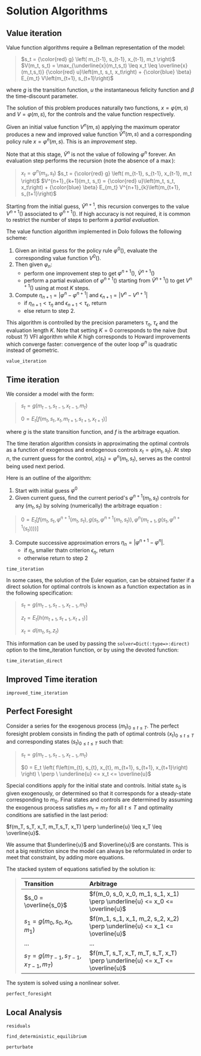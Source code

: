 # Solution Algorithms

## Value iteration

Value function algorithms require a Bellman representation of the model:

> $s_t = {\color{red} g} \left( m_{t-1}, s_{t-1}, x_{t-1}, m_t \right)$
> $V(m_t, s_t) = \max_{\underline{x}(m_t,s_t) \leq x_t \leq \overline{x}(m_t,s_t)} {\color{red} u}\left(m_t, s_t, x_t\right) + {\color{blue} \beta} E_{m_t} V\left(m_{t+1}, s_{t+1}\right)$

where $g$ is the transition function, $u$ the instantaneous felicity function and $\beta$ the time-discount parameter.

The solution of this problem produces naturally two functions, $x=\varphi(m,s)$ and  $V=\varphi(m,s)$, for the controls and the value function respectively.

Given an initial value function $V^n(m,s)$ applying the maximum operator produces a new and improved value function $\tilde{V}^n(m,s)$ and a corresponding policy rule $x=\varphi^n(m,s)$. This is an *improvement* step.

Note that at this stage, $\tilde{V}^n$ is not the value of following $\varphi^n$ forever. An evaluation step performs the recursion (note the absence of a $\max$):

> $x_t=\varphi^n(m_s, s_t)$
> $s_t = {\color{red} g} \left( m_{t-1}, s_{t-1}, x_{t-1}, m_t \right)$
> $V^{n+1}_{k+1}(m_t, s_t) = {\color{red} u}\left(m_t, s_t, x_t\right) + {\color{blue} \beta} E_{m_t} V^{n+1}_{k}\left(m_{t+1}, s_{t+1}\right)$

Starting from the initial guess, $\tilde{V}^{n+1}$, this recursion converges to the value $V^{n+1}()$ associated to $\varphi^{n+1}()$. If high accuracy is not required, it is common to restrict the number of steps to perform a *partial evaluation*.

The value function algorithm implemented in Dolo follows the following scheme:

1. Given an initial guess for the policy rule $\varphi^0()$, evaluate the corresponding value function $V^0()$.
2. Then given $\varphi_n$:
    - perform one improvement step to get $\varphi^{n+1}()$, $\tilde{V}^{n+1}()$
    - perform a partial evaluation of $\varphi^{n+1}()$
    starting from $\tilde{V}^{n+1}()$ to get $V^{n+1}()$ using at most $K$ steps.
3. Compute $\eta_{n+1}=|\varphi^n-\varphi^{n+1}|$ and $\epsilon_{n+1}=|V^n-V^{n+1}|$
    - if $\eta_{n+1}<\tau_{\eta}$ and $\epsilon_{n+1}<\tau_{\epsilon}$, return
    - else return to step 2.

This algorithm is controlled by the precision parameters $\tau_{\eta}$, $\tau_{\epsilon}$ and the evaluation length $K$. Note that setting $K=0$ corresponds to the naive (but robust ?) VFI algorithm while $K$ high corresponds to Howard improvements which converge faster: convergence of the outer loop $\varphi^n$ is quadratic instead of geometric.

```@docs
value_iteration
```

## Time iteration


We consider a model with the form:

> $s_t = g\left(m_{t-1}, s_{t-1}, x_{t-1}, m_t \right)$
>
> $0 = E_t \left[ f\left(m_t, s_{t}, x_{t}, m_{t+1}, s_{t+1}, x_{t+1} \right) \right]$

where $g$ is the state transition function, and $f$ is the arbitrage
equation.

The time iteration algorithm consists in approximating the optimal
controls as a function of exogenous and endogenous controls
$x_t = \varphi(m_t,s_t)$. At step $n$, the current guess for the control, $x(s_t) = \varphi^n(m_t, s_t)$, serves as the control being used next period.

Here is an outline of the algorithm:

1.   Start with initial guess $\varphi^0$
2.   Given current guess, find the current period's
    $\varphi^{n+1}(m_t,s_t)$ controls for any $(m_t,s_t)$ by solving (numerically)
    the arbitrage equation :
> $0 = E_t \left[ f\left(m_t, s_{t}, \varphi^{n+1}(m_t, s_t), g(s_t, \varphi^{n+1}(m_t, s_t)), \varphi^{n}(m_{t+1},g(s_t, \varphi^{n+1}(s_t))) \right) \right]$

3.  Compute successive approximation errors $\eta_n=|\varphi^{n+1}-\varphi^{n}|$.
    - if $\eta_n$ smaller thatn criterion $\epsilon_{\eta}$, return
    - otherwise return to step 2

```@docs
time_iteration
```

In some cases, the solution of the Euler equation, can be obtained
faster if a direct solution for optimal controls is known as a function expectation as in the following specification:


> $s_t = g\left(m_{t-1}, s_{t-1}, x_{t-1}, m_t \right)$
>
> $z_t = E_t \left[ h\left(m_{t+1}, s_{t+1}, x_{t+1} \right) \right]$
>
> $x_t = d(m_t, s_t, z_t)$

This information can be used by passing the `solver=Dict(:type=>:direct)` option to the time_iteration function,
or by using the devoted function:

```@docs
time_iteration_direct
```

## Improved Time iteration

```@docs
improved_time_iteration
```

## Perfect Foresight



Consider a series for the exogenous process $(m_t)_{0 \leq t \leq T}$.
The perfect foresight problem consists in finding the path of optimal
controls $(x_t)_{0 \leq t \leq T}$ and corresponding states
$(s_t)_{0 \leq t \leq T}$ such that:

> $s_t = g\left(m_{t-1}, s_{t-1}, x_{t-1}, m_t \right)$
>
> $0 = E_t \left( f\left(m_{t}, s_{t}, x_{t}, m_{t+1}, s_{t+1}, x_{t+1}\right) \right) \ \perp \ \underline{u} <= x_t <= \overline{u}$

Special conditions apply for the initial state and controls. Initial
state $s_0$ is given exogenously, or determined so that it corresponds for a steady-state corresponding to $m_0$. Final states and controls are
determined by assuming the exogenous process satisfies $m_t=m_T$ for all
$t\leq T$ and optimality conditions are satisfied in the last period:

$f(m_T, s_T, x_T, m_T,s_T, x_T) \perp \underline{u} \leq x_T \leq \overline{u}$.

We assume that $\underline{u}$ and $\overline{u}$ are constants. This is
not a big restriction since the model can always be reformulated in
order to meet that constraint, by adding more equations.

The stacked system of equations satisfied by the solution is:

>|      Transition         |   Arbitrage           |     
>| :-------------  |:-------------|
>| $s_0 = \overline{s_0}$   | $f(m_0, s_0, x_0, m_1, s_1, x_1) \perp \underline{u} <= x_0 <= \overline{u}$ |
>| $s_1 = g(m_0, s_0, x_0, m_1)$      |  $f(m_1, s_1, x_1, m_2, s_2, x_2) \perp \underline{u} <= x_1 <= \overline{u}$ |  
> | ... | ... |
>| $s_T = g(m_{T-1}, s_{T-1}, x_{T-1}, m_T)$ | $f(m_T, s_T, x_T, m_T, s_T, x_T) \perp \underline{u} <= x_T <= \overline{u}$  |

The system is solved using a nonlinear solver.

```@docs
perfect_foresight
```


## Local Analysis

```@docs
residuals
```

```@docs
find_deterministic_equilibrium
```

```@docs
perturbate
```
